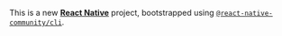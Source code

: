 This is a new [**React Native**](https://reactnative.dev) project, bootstrapped using [`@react-native-community/cli`](https://github.com/react-native-community/cli).


